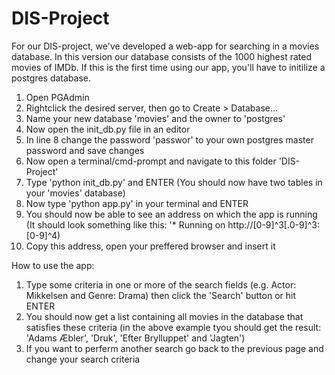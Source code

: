 # DIS-Project

For our DIS-project, we've developed a web-app for searching in a movies database. In this version our database consists of the 1000 highest rated movies of IMDb.
If this is the first time using our app, you'll have to initilize a postgres database.
  1. Open PGAdmin
  2. Rightclick the desired server, then go to Create > Database...
  3. Name your new database 'movies' and the owner to 'postgres'
  4. Now open the init_db.py file in an editor
  5. In line 8 change the password 'passwor' to your own postgres master password and save changes
  6. Now open a terminal/cmd-prompt and navigate to this folder 'DIS-Project'
  7. Type 'python init_db.py' and ENTER (You should now have two tables in your 'movies' database)
  8. Now type 'python app.py' in your terminal and ENTER
  9. You should now be able to see an address on which the app is running (It should look something like this: '* Running on http://[0-9]^3[\.0-9]^3:[0-9]^4)
  10. Copy this address, open your preffered browser and insert it

How to use the app:
  1. Type some criteria in one or more of the search fields (e.g. Actor: Mikkelsen and Genre: Drama) then click the 'Search' button or hit ENTER
  2. You should now get a list containing all movies in the database that satisfies these criteria
        (in the above example tyou should get the result: 'Adams Æbler', 'Druk', 'Efter Brylluppet' and 'Jagten')
  3. If you want to perferm another search go back to the previous page and change your search criteria
